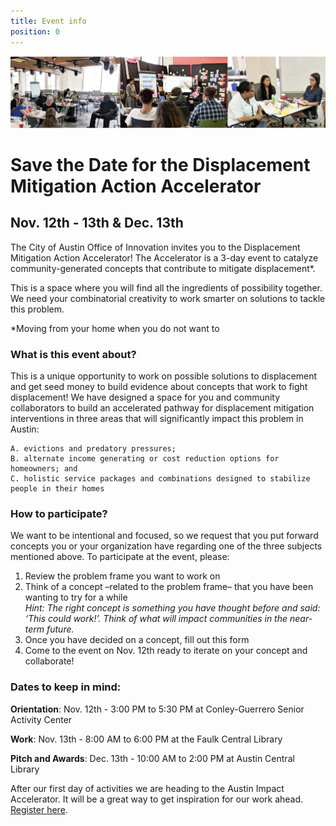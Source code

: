 ```yaml
---
title: Event info
position: 0
---
```


![Action accelerator logo](/assets/img/projects/Displacement-Mitigation-Action-Accelerator/BANNERGITHUB.png)

# Save the Date for the Displacement Mitigation Action Accelerator 

## Nov. 12th - 13th & Dec. 13th 


The City of Austin Office of Innovation invites you to the Displacement Mitigation Action Accelerator! The Accelerator is a 3-day event to catalyze community-generated concepts that contribute to mitigate displacement*. 

This is a space where you will find all the ingredients of possibility together. We need your combinatorial creativity to work smarter on solutions to tackle this problem. 

*Moving from your home when you do not want to

### What is this event about? 

This is a unique opportunity to work on possible solutions to displacement and get seed money to build evidence about concepts that work to fight displacement! We have designed a space for you and community collaborators to build an accelerated pathway for displacement mitigation interventions in three areas that will significantly impact this problem in Austin: 

   
    A. evictions and predatory pressures; 
    B. alternate income generating or cost reduction options for homeowners; and 
    C. holistic service packages and combinations designed to stabilize people in their homes

### How to participate? 

We want to be intentional and focused, so we request that you put forward concepts you or your organization have regarding one of the three subjects mentioned above. To participate at the event, please: 

1. Review the problem frame you want to work on
2. Think of a concept –related to the problem frame– that you have been wanting to try for a while   
   *Hint: The right concept is something you have thought before and said: ‘This could work!’. Think of what will impact          communities in the near-term future.*
3. Once you have decided on a concept, fill out this form
4. Come to the event on Nov. 12th ready to iterate on your concept and collaborate! 

### Dates to keep in mind: 


**Orientation**: Nov. 12th - 3:00 PM to 5:30 PM at Conley-Guerrero Senior Activity Center

**Work**: Nov. 13th - 8:00 AM to 6:00 PM at the Faulk Central Library 

**Pitch and Awards**: Dec. 13th - 10:00 AM to 2:00 PM at Austin Central Library 



After our first day of activities we are heading to the Austin Impact Accelerator. It will be a great way to get inspiration for our work ahead. [Register here](https://go.impacthubaustin.com/accelerator-community-showcase-day).



